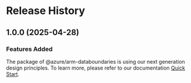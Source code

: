 # Release History
    
## 1.0.0 (2025-04-28)

### Features Added

The package of @azure/arm-databoundaries is using our next generation design principles. To learn more, please refer to our documentation [Quick Start](https://aka.ms/azsdk/js/mgmt/quickstart).
